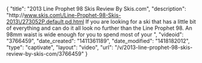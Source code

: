 {
    "title": "2013 Line Prophet 98 Skis Review By Skis.com",
    "description": "http:\/\/www.skis.com\/Line-Prophet-98-Skis-2013\/273052P,default,pd.html  If you are looking for a ski that has a little bit of everything and can do it all look no further than the Line Prophet 98. An 98mm waist is wide enough for you to spend most of your ",
    "videoid": "3766459",
    "date_created": "1411361189",
    "date_modified": "1418182012",
    "type": "captivate",
    "layout": "video",
    "url": "\/v\/2013-line-prophet-98-skis-review-by-skis-com\/3766459"
}